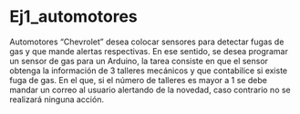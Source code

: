 # Ej1_automotores
Automotores “Chevrolet” desea colocar sensores para detectar fugas de gas y que mande alertas respectivas. En ese sentido, se desea programar un sensor de gas para un Arduino, la tarea consiste en que el sensor obtenga la información de 3 talleres mecánicos y que contabilice si existe fuga de gas. En el que, si el número de talleres es mayor a 1 se debe mandar un correo al usuario alertando de la novedad, caso contrario no se realizará ninguna acción.
